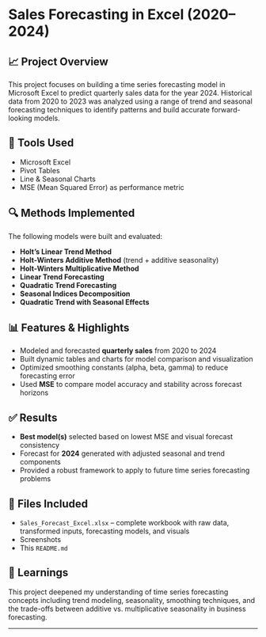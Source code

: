 # Sales Forecasting in Excel (2020–2024)

## 📈 Project Overview
This project focuses on building a time series forecasting model in Microsoft Excel to predict quarterly sales data for the year 2024. Historical data from 2020 to 2023 was analyzed using a range of trend and seasonal forecasting techniques to identify patterns and build accurate forward-looking models.

## 🧰 Tools Used
- Microsoft Excel
- Pivot Tables
- Line & Seasonal Charts
- MSE (Mean Squared Error) as performance metric

## 🔍 Methods Implemented
The following models were built and evaluated:
- **Holt’s Linear Trend Method**
- **Holt-Winters Additive Method** (trend + additive seasonality)
- **Holt-Winters Multiplicative Method**
- **Linear Trend Forecasting**
- **Quadratic Trend Forecasting**
- **Seasonal Indices Decomposition**
- **Quadratic Trend with Seasonal Effects**

## 📊 Features & Highlights
- Modeled and forecasted **quarterly sales** from 2020 to 2024
- Built dynamic tables and charts for model comparison and visualization
- Optimized smoothing constants (alpha, beta, gamma) to reduce forecasting error
- Used **MSE** to compare model accuracy and stability across forecast horizons

## ✅ Results
- **Best model(s)** selected based on lowest MSE and visual forecast consistency
- Forecast for **2024** generated with adjusted seasonal and trend components
- Provided a robust framework to apply to future time series forecasting problems

## 📁 Files Included
- `Sales_Forecast_Excel.xlsx` – complete workbook with raw data, transformed inputs, forecasting models, and visuals
- Screenshots
- This `README.md`

## 🧠 Learnings
This project deepened my understanding of time series forecasting concepts including trend modeling, seasonality, smoothing techniques, and the trade-offs between additive vs. multiplicative seasonality in business forecasting.

---

